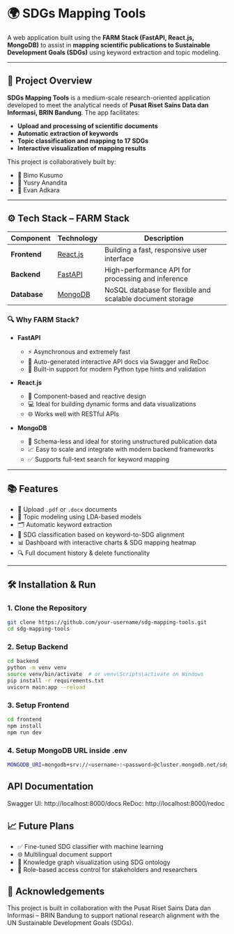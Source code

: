 # 🌍 SDGs Mapping Tools

A web application built using the **FARM Stack (FastAPI, React.js, MongoDB)** to assist in **mapping scientific publications to Sustainable Development Goals (SDGs)** using keyword extraction and topic modeling.

---

## 📌 Project Overview

**SDGs Mapping Tools** is a medium-scale research-oriented application developed to meet the analytical needs of **Pusat Riset Sains Data dan Informasi, BRIN Bandung**. The app facilitates:

- **Upload and processing of scientific documents**
- **Automatic extraction of keywords**
- **Topic classification and mapping to 17 SDGs**
- **Interactive visualization of mapping results**

This project is collaboratively built by:
- 👤 Bimo Kusumo  
- 👤 Yusry Anandita  
- 👤 Evan Adkara

---

## ⚙️ Tech Stack – FARM Stack

| Component | Technology  | Description |
|----------|--------------|-------------|
| **Frontend** | [React.js](https://reactjs.org/) | Building a fast, responsive user interface |
| **Backend** | [FastAPI](https://fastapi.tiangolo.com/) | High-performance API for processing and inference |
| **Database** | [MongoDB](https://www.mongodb.com/) | NoSQL database for flexible and scalable document storage |

### 🔍 Why FARM Stack?

- **FastAPI**
  - ⚡ Asynchronous and extremely fast
  - 🧪 Auto-generated interactive API docs via Swagger and ReDoc
  - 🔐 Built-in support for modern Python type hints and validation

- **React.js**
  - 🔁 Component-based and reactive design
  - 💻 Ideal for building dynamic forms and data visualizations
  - 🌐 Works well with RESTful APIs

- **MongoDB**
  - 📂 Schema-less and ideal for storing unstructured publication data
  - 📈 Easy to scale and integrate with modern backend frameworks
  - ✅ Supports full-text search for keyword mapping

---

## 📚 Features

- 📝 Upload `.pdf` or `.docx` documents
- 🧠 Topic modeling using LDA-based models
- 🗂️ Automatic keyword extraction
- 🎯 SDG classification based on keyword-to-SDG alignment
- 📊 Dashboard with interactive charts & SDG mapping heatmap
- 🔍 Full document history & delete functionality

---

## 🛠️ Installation & Run

### 1. Clone the Repository
```bash
git clone https://github.com/your-username/sdg-mapping-tools.git
cd sdg-mapping-tools
```
### 2. Setup Backend
```bash
cd backend
python -m venv venv
source venv/bin/activate  # or venv\Scripts\activate on Windows
pip install -r requirements.txt
uvicorn main:app --reload
```
### 3. Setup Frontend
```bash
cd frontend
npm install
npm run dev
```
### 4. Setup MongoDB URL inside .env
```bash
MONGODB_URI=mongodb+srv://<username>:<password>@cluster.mongodb.net/sdgdb
```

## API Documentation
Swagger UI: http://localhost:8000/docs
ReDoc: http://localhost:8000/redoc

## 📈 Future Plans
- ✅ Fine-tuned SDG classifier with machine learning
- 🌐 Multilingual document support
- 🧩 Knowledge graph visualization using SDG ontology
- 🔐 Role-based access control for stakeholders and researchers

## 🤝 Acknowledgements
This project is built in collaboration with the Pusat Riset Sains Data dan Informasi – BRIN Bandung to support national research alignment with the UN Sustainable Development Goals (SDGs).
